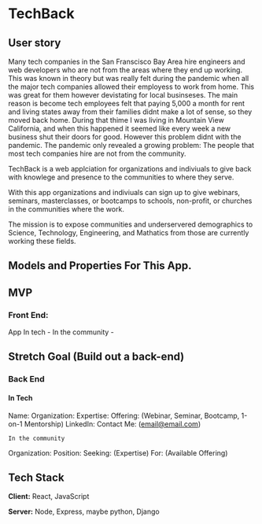 
# TechBack

## User story
Many tech companies in the San Franscisco Bay Area hire engineers and web developers who are not from the areas where they end up working. This was known in theory but was really felt during the pandemic when all the major tech companies allowed their employess to work from home. This was great for them however devistating for local businseses. The main reason is become tech employees felt that paying 5,000 a month for rent and living states away from their families didnt make a lot of sense, so they moved back home. During that thime I was living in Mountain View California, and when this happened it seemed like every week a new business shut their doors for good. However this problem didnt with the pandemic. The pandemic only revealed a growing problem: The people that most tech companies hire are not from the community.

TechBack is a web applciation for organizations and indiviuals to give back with knowlege and presence to the communities to where they serve. 

With this app organizations and indiviuals can sign up to give webinars, seminars, masterclasses, or bootcamps to schools, non-profit, or churches in the communities where the work. 

The mission is to expose communities and underservered demographics to Science, Technology, Engineering, and Mathatics from those are currently working these fields. 


## Models and Properties For This App.


## MVP
### Front End: 
App 
In tech - 
In the community - 


## Stretch Goal (Build out a back-end)
### Back End 

#### In Tech
Name:
Organization: 
Expertise:
Offering: (Webinar, Seminar, Bootcamp, 1-on-1 Mentorship) 
LinkedIn:
Contact Me: (email@email.com) 


    In the community
Organization: 
Position:
Seeking: (Expertise)
For: (Available Offering) 

## Tech Stack

**Client:** React, JavaScript

**Server:** Node, Express, maybe python, Django

